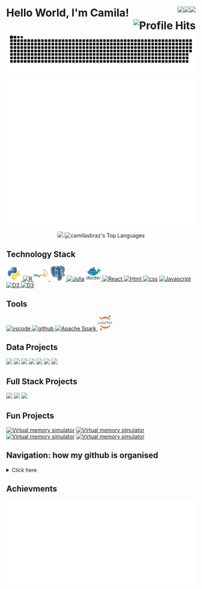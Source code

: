 <h1> Hello World, I'm Camila! <a align="right" href = "https://discordapp.com/users/camilabraz"><img align="right" src="https://img.shields.io/badge/Discord-7289DA?style=for-the-badge&logo=discord&logoColor=white" target="_blank"></a> <a align="right" href = "mailto:camilabraz03@gmail.com"><img align="right" src="https://img.shields.io/badge/Gmail-D14836?style=for-the-badge&logo=gmail&logoColor=white" target="_blank"></a><a align="right" href = "https://www.linkedin.com/in/camila-sbraz/"><img align="right" src="https://img.shields.io/badge/-LinkedIn-%230077B5?style=for-the-badge&logo=linkedin&logoColor=white" target="_blank"></a><img align="right" alt="Profile Hits" src="https://komarev.com/ghpvc/?username=camilasbraz&style=flat-square"></h1>


<div align="center" style="display: inline_block">
  
![Snake animation](https://github.com/camilasbraz/camilasbraz/blob/output/github-snake-dark.svg)



<div style="width: 100%;">
  <a href="https://github.com/camilasbraz/camilasbraz/blame/main/terminal.svg">
    <img src="terminal.svg" style="width: 600px; height: 400px;" alt="Svg source">
  </a>
</div>
  <img src="http://github-readme-streak-stats.herokuapp.com?user=camilasbraz&theme=github-dark-blue&date_format=M%20j%5B%2C%20Y%5D"/>
  <img  src="https://github-readme-stats.vercel.app/api/top-langs/?username=camilasbraz&layout=compact&card_width=275&theme=github_dark&langs_count=8&hide=langs,separadas,por,virugula4&exclude_repo=separar-reps,por-virgula" alt="camilasbraz's Top Languages" width="295" alling = "right""/>
</div>
</div>

## Technology Stack

<a href="https://www.python.org" target="_blank" rel="noreferrer"> <img src="https://raw.githubusercontent.com/devicons/devicon/master/icons/python/python-original.svg" alt="python" width="40" height="40"/> </a>
<a href="https://www.r-project.org" target="_blank" rel="noreferrer"> <img src="https://cdn.jsdelivr.net/gh/devicons/devicon/icons/r/r-original.svg" alt="R" width="40" height="40"/> </a>
<a href="https://www.mysql.com/" target="_blank" rel="noreferrer"> <img src="https://raw.githubusercontent.com/devicons/devicon/master/icons/mysql/mysql-original-wordmark.svg" alt="mysql" width="40" height="40"/> 
<a href="https://https://www.postgresql.org/" target="_blank" rel="noreferrer"> <img src="https://raw.githubusercontent.com/devicons/devicon/master/icons/postgresql/postgresql-original.svg" alt="mysql" width="40" height="40"/> </a><a href="https://julialang.org" target="_blank" rel="noreferrer"> <img src="https://cdn.jsdelivr.net/gh/devicons/devicon/icons/julia/julia-original.svg" alt="Julia" width="40" height="40"/></a>
<a href="https://www.docker.com/" target="_blank" rel="noreferrer"> <img src="https://raw.githubusercontent.com/devicons/devicon/master/icons/docker/docker-original-wordmark.svg" alt="docker" width="40" height="40"/> </a>
<a href="https://react.dev" target="_blank" rel="noreferrer"> <img src="https://cdn.jsdelivr.net/gh/devicons/devicon/icons/react/react-original.svg" alt="React" width="40" height="40"/> </a>
<a href="https://developer.mozilla.org/pt-BR/docs/Web/HTML" target="_blank" rel="noreferrer"> <img src="https://cdn.jsdelivr.net/gh/devicons/devicon/icons/html5/html5-plain-wordmark.svg" alt="Html" width="40" height="40"/> </a>
<a href="https://developer.mozilla.org/pt-BR/docs/Web/CSS" target="_blank" rel="noreferrer"> <img src="https://cdn.jsdelivr.net/gh/devicons/devicon/icons/css3/css3-plain-wordmark.svg" alt="css" width="40" height="40"/></a>
<a href="https://developer.mozilla.org/pt-BR/docs/Web/JavaScript" target="_blank" rel="noreferrer"> <img src="https://cdn.jsdelivr.net/gh/devicons/devicon/icons/javascript/javascript-original.svg" alt="Javascript" width="40" height="40"/></a>
<a href="https://d3js.org" target="_blank" rel="noreferrer"> <img src="https://cdn.jsdelivr.net/gh/devicons/devicon/icons/d3js/d3js-plain.svg" alt="D3" width="40"/> </a>
<a href="https://en.wikipedia.org/wiki/C_(programming_language)" target="_blank" rel="noreferrer"> <img src="https://cdn.jsdelivr.net/gh/devicons/devicon/icons/c/c-plain.svg" alt="D3" width="40"/> </a>


## Tools
<a href="https://code.visualstudio.com/" target="_blank"> <img src="https://cdn.jsdelivr.net/gh/devicons/devicon/icons/vscode/vscode-original.svg" alt="vscode" width="40" height="40"/> </a>
<a href="https://github.com" target="_blank"> <img src="https://cdn.jsdelivr.net/gh/devicons/devicon/icons/github/github-original.svg" alt="github" width="40" height="40"/> </a>
<a href="https://spark.apache.org" target="_blank" rel="noreferrer"> <img src="https://www.vectorlogo.zone/logos/apache_spark/apache_spark-icon.svg" alt="Apache Spark" width="40" height="40"/> </a>
<a href="https://jupyter.org" target="_blank" rel="noreferrer"> <img src="https://raw.githubusercontent.com/devicons/devicon/master/icons/jupyter/jupyter-original-wordmark.svg" alt="Jupyter Notebook" width="40" height="40"/> </a>

## Data Projects
[![](https://img.shields.io/badge/-🎵%20Spotify%20Wrapped%20Generator-000)](https://github.com/camilasbraz/spotify-wrapped-generator)
[![](https://img.shields.io/badge/-🏹%20The%20Hunger%20Games%20Network-000)](https://github.com/camilasbraz/the-hunger-games-network)
[![](https://img.shields.io/badge/-📹%20Channel%20Analysis%20With%20Youtube%20API-000)](https://github.com/camilasbraz/channel-analysis-with-youtube-api)
[![](https://img.shields.io/badge/-🚀%20Starwars%20DB%20Analysis-000)](https://github.com/camilasbraz/analise-bd-starwars)
[![](https://img.shields.io/badge/-🪣%20Wells%20DB%20Analysis-000)](https://github.com/camilasbraz/analise-bd-producao-poco)
[![](https://img.shields.io/badge/-🦣%20Python%20and%20SQL%20connection-000)](https://github.com/camilasbraz/python-sql)
[![](https://img.shields.io/badge/-🍲%20Recipes%20app-000)](https://github.com/camilasbraz/recipes-app)

## Full Stack Projects
[![](https://img.shields.io/badge/-🚗%20Caronas%20UFMG-000)](https://github.com/camilasbraz/caronas-ufmg)
[![](https://img.shields.io/badge/-👾%20Github.io-000)](camilasbraz.github.io)
[![](https://img.shields.io/badge/-🍲%20Recipes%20app-000)](https://github.com/camilasbraz/recipes-app)

## Fun Projects
[![Virtual memory simulator](https://img.shields.io/badge/-🧠%20Virtual%20Memory%20Simulator-000)](https://github.com/camilasbraz/virtual-memory-simulator)
[![Virtual memory simulator](https://img.shields.io/badge/-🤖%20Greeting%20Robot%20Arduino-000)](https://github.com/camilasbraz/greeting-robot-arduino)
[![Virtual memory simulator](https://img.shields.io/badge/-🐦%20Twitter%20BOT-000)](https://github.com/camilasbraz/python-twitter-bot-retweet-like)
[![Virtual memory simulator](https://img.shields.io/badge/-🐕%20Dog%20Toy%20Arduino-000)](https://github.com/camilasbraz/adopted-dog-arduino)

## Navigation: how my github is organised
<details>
  <summary>Click here</summary>

### My repos

```json
{
  "username": "camilasbraz",
  "sorted by": "name",
  "repositories": [

    {
      "name": "100-days-js",
      "description": "Repository with the codes, exercises, and notes from the course 100 Days of Code: JS",
      "languages": "JavaScript",
      "category": ["Studies", "Courses"],
      "status": "in progress",
      "url": "https://github.com/camilasbraz/100-days-js"
    },

    {
      "name": "100-days-python",
      "description": "Repository with the codes, exercises, and notes from the course 100 Days of Code: The Complete Python Pro Bootcamp for 2023",
      "languages":[ "Python", "PDF"],
      "category": ["Studies", "Courses"],
      "status": "in progress",
      "url": "https://github.com/camilasbraz/100-days-python"
    },
    
    {
      "name": "adopted-dog-arduino",
      "description": "Teaching my adopted dog how to play using arduino",
      "languages": ["Markdown", "C++"],
      "category": "fun",
      "status": "finished",
      "url": "https://github.com/camilasbraz/adopted-dog-arduino"
    },

    {
      "name": "analise-bd-producao-poco",
      "description": "Queries related relational algebra and natural language in a well data base",
      "languages": ["Jupyter Notebook", "SQL", "PDF"],
      "category": "data",
      "status": "finished",
      "url": "https://github.com/camilasbraz/analise-bd-producao-poco"
    },

    {
      "name": "analise-bd-starwars",
      "description": "Queries related relational algebra and natural language in a starwars data base",
      "languages": ["Jupyter Notebook", "SQL", "PDF"],
      "category": "data",
      "status": "finished",
      "url": "https://github.com/camilasbraz/analise-bd-starwars"
    },
 
    {
      "name": "BirthdayParadox",
      "description": "Solution of the birthday paradox in python, R and julia",
      "languages": ["Python", "R", "Julia"],
      "category": ["data", "statistics"],
      "status": "finished",
      "url": "https://github.com/camilasbraz/BirthdayParadox"
    },

    {
      "name": "book-network-dash",
      "description": "Dash that bulds a character network and analysis of a given book",
      "languages": ["Python", "CSS", "HTML"],
      "category": ["data", "dashboard"],
      "status": "in progress",
      "url": "https://github.com/camilasbraz/https://github.com/camilasbraz/book-network-dash"
    },

    {
      "name": "books-articles-podcasts-videos",
      "description": "Collection of books, articles, podcasts and videos that I find interesting",
      "languages": "Markdown",
      "category": "Studies",
      "status": "in progress",
      "url": "https://github.com/camilasbraz/books-articles-podcasts-videos"
    },
    
    {
      "name": "camilasbraz",
      "description": "Special repository, its README.md appears on my public profile.",
      "languages": ["Markdown", "JSON", "HTML", "CSS", "SVG"],
      "category": "tutorial",
      "status": "finished",
      "url": "https://github.com/camilasbraz/camilasbraz"
    },

    {
      "name": "camilasbraz.github.io",
      "description": "My personal website",
      "languages": ["JavaScript", "CSS", "HTML"],
      "category": "full-stack",
      "status": "in progress",
      "url": "https://github.com/camilasbraz/camilasbraz.github.io"
    },

    {
      "name": "caronas-ufmg",
      "description": "Carpool system for UFMG community",
      "languages": ["JavaScript", "CSS", "HTML", "React", "Firebase"],
      "category": "full-stack",
      "status": "finished",
      "url": "https://github.com/camilasbraz/caronas-ufmg"
    },
    
    {
      "name": "causal-inference-dag",
      "description": "Studies regarding causal inference and the usage of the dag tool",
      "languages": "Markdown",
      "category": ["Courses", "Studies"],
      "status": "in progress",
      "url": "https://github.com/camilasbraz/causal-inference-dag"
    },

    {
      "name": "channel-analysis-with-youtube-api",
      "description": "Using the youtube API to analyze youtube channels",
      "languages": ["Jupyter Notebook", "Python"],
      "category": "data",
      "status": "finished",
      "url": "https://github.com/camilasbraz/channel-analysis-with-youtube-api"
    },

    {
      "name": "CS50",
      "description": "Codes and notes regarding the CS50 course from Harvard",
      "languages": "Markdown",
      "category": "courses",
      "status": "tbd",
      "url": "https://github.com/camilasbraz/CS50"
    },
    
    {
      "name": "dash-python-and-big-query",
      "description": "How to connect a table in Google Cloud Big Query to your dash app",
      "languages": "Python",
      "category": "tutorial",
      "status": "finished",
      "url": "https://github.com/camilasbraz/dash-python-and-big-query"
    },

    {
      "name": "demo-ci",
      "description": "Practical continuous integration server example",
      "languages": ["Java", "Makefile"],
      "category": "tutorial",
      "status": "finished",
      "url": "https://github.com/camilasbraz/demo-ci"
    },

    {
      "name": "demo-cypress",
      "description": "Practical end-to-end testing and Cypress example",
      "languages": ["JavaScript", "HTML", "CSS", "Dockerfile"],
      "category": "tutorial",
      "status": "finished",
      "url": "https://github.com/camilasbraz/demo-cypress"
    },
    
    {
      "name": "esmforum",
      "description": "Practical testing example",
      "languages": ["JavaScript", "HTML", "EJS", "shell"],
      "category": "tutorial",
      "status": "finished",
      "url": "https://github.com/camilasbraz/esmforum"
    },

    {
      "name": "greeting-robot-arduino",
      "description": "Anarduino project that uses a ultrassonic sensor to trigger a servo and makes the robot wave back",
      "languages": "C++",
      "category": ["fun", "eletronic", "robotics"],
      "status": "finished",
      "url": "https://github.com/camilasbraz/greeting-robot-arduino"
    },

    {
      "name": "Handbook-of-Regression-Modeling-in-People-Analytics",
      "description": "Book written by Keith McNulty in which he explains how to apply regression models in people analytics.",
      "languages": "Markdown",
      "category": "books",
      "status": "finished",
      "url": "https://github.com/camilasbraz/Handbook-of-Regression-Modeling-in-People-Analytics"
    },
    
    {
      "name": "insights",
      "description": "Texts and insights I wrote",
      "languages": "Markdown",
      "category": "writings",
      "status": "in progress",
      "url": "https://github.com/camilasbraz/insights"
    },

    {
      "name": "Introduction-to-Julia-for-programmers",
      "description": "Codes and notes regarding the Introduction to Julia for programmers course from Julia Academy",
      "languages": ["Julia", "PDF", "Jupyter Notebook"],
      "category": ["data", "courses"],
      "status": "finished",
      "url": "https://github.com/camilasbraz/Introduction-to-Julia-for-programmers"
    },
    
    {
      "name": "julia-exercism",
      "description": "Solutions from the exercises availables at Julia Exercism",
      "languages": "Julia",
      "category": "data",
      "status": "in progress",
      "url": "https://github.com/camilasbraz/julia-exercism"
    },

    {
      "name": "Julia-first-steps",
      "description": "Scripts regarding the first steps to install and use Julia",
      "languages": "Julia",
      "category": "data",
      "status": "done",
      "url": "https://github.com/camilasbraz/Julia-first-steps"
    },

    {
      "name": "julia-for-data-science",
      "description": "Codes and notes regarding the Julia for data science course from Julia Academy",
      "languages": "Julia",
      "category": ["data", "courses"],
      "status": "in progress",
      "url": "https://github.com/camilasbraz/julia-for-data-science"
    },

    {
      "name": "learning-react",
      "description": "First steps with React",
      "languages":  "Markdown",
      "category": "tutorial",
      "status": "finished",
      "url": "https://github.com/camilasbraz/learning-react"
    },

    {
      "name": "micro-livraria",
      "description": "Practical microservices example",
      "languages":  ["JavaScript", "HTML", "CSS", "Dockerfile"],
      "category": "tutorial",
      "status": "finished",
      "url": "https://github.com/camilasbraz/micro-livraria"
    },

    {
      "name": "nlp-music",
      "description": "How to use nlp to analyze song lyrics",
      "languages":  ["Python", "Jupyter Notebook"],
      "category": ["data", "nlp"],
      "status": "tbd",
      "url": "https://github.com/camilasbraz/nlp-music"
    },

    {
      "name": "PWM-modulator-demodulator",
      "description": "PWM schematics, including modulator and demodulator",
      "languages": "ASC",
      "category": "eletronic",
      "status": "done",
      "url": "https://github.com/camilasbraz/PWM-modulator-demodulator"
    },
    
    {
      "name": "python-automatic-bulk-emails",
      "description": "How to use python and send automatic bulk emails",
      "languages": "Python",
      "category": "tutorial",
      "status": "finished",
      "url": "https://github.com/camilasbraz/python-automatic-bulk-emails"
    },

    {
      "name": "python-sql",
      "description": "Step-by-step instructions on how to connect Python and SQL",
      "languages": ["Python", "Jupyter Notebook"],
      "category": "tutorial",
      "status": "finished",
      "url": "https://github.com/camilasbraz/python-sql"
    },

    {
      "name": "python-twitter-bot-quote",
      "description": "Twitter bot that continuously tweets a random picture with a random quote",
      "languages": "Python",
      "category": "data",
      "status": "tbd",
      "url": "https://github.com/camilasbraz/python-twitter-bot-quote"
    },
    
    {
      "name": "python-twitter-bot-retweet-like",
      "description": "Twitter bot that likes and retweets all tweets that contain an specif word",
      "languages": "Python",
      "category": "data",
      "status": "finished",
      "url": "https://github.com/camilasbraz/python-twitter-bot-retweet-like"
    },
    
    {
      "name": "python-twitter-smith-number-bot",
      "description": "Twitter bot that continuously tweets the next smith number starting on zero",
      "languages": "Python",
      "category": "data",
      "status": "tbd",
      "url": "https://github.com/camilasbraz/python-twitter-smith-number-bot"
    },

    {
      "name": "replit-and-uptimerobot",
      "description": "How to use repl.it and UpTimeRobot to run Python Scripts on a schedule in the cloud 24/7 for free",
      "languages": "Python",
      "category": "tutorial",
      "status": "done",
      "url": "https://github.com/camilasbraz/replit-and-uptimerobot"
    },
    
    {
      "name": "risk-factor",
      "description": "Studies regarding risk factor analysis",
      "languages": "Markdown",
      "category": "data",
      "status": "tbd",
      "url": "https://github.com/camilasbraz/risk-factor"
    },
    
    {
      "name": "roteiroRefactoringJS",
      "description": "practical refactoring exercises",
      "languages": "JavaScript",
      "category": "tutorial",
      "status": "finished",
      "url": "https://github.com/camilasbraz/roteiroRefactoringJS"
    },
    {
      "name": "spotify-playlist-generator",
      "description": "Using Sportify API to create playlist based on an artist inputed by the user",
      "languages": "Python",
      "category": "data",
      "status": "tbd",
      "url": "https://github.com/camilasbraz/spotify-playlist-generator"
    },
    
    {
      "name": "spotify-wrapped-generator",
      "description": "Using Sportify API to simulate wrapped playlists with 3 time ranges",
      "languages": "Python",
      "category": "data",
      "status": "finished",
      "url": "https://github.com/camilasbraz/spotify-wrapped-generator"
    },
    
    {
      "name": "Stanford-Statistical-Learning",
      "description": "Codes and notes regarding the Statistical Learning course from Stanford",
      "languages": ["Markdown", "pdf"],
      "category": "courses",
      "status": "tbd",
      "url": "https://github.com/camilasbraz/Stanford-Statistical-Learning"
    },

    {
      "name": "testing-imputing-algorithms-R",
      "description": "Testing algorithms methods to imput data in R",
      "languages": "R",
      "category": "data",
      "status": "tbd",
      "url": "https://github.com/camilasbraz/testing-imputing-algorithms-R"
    },
    
    {
      "name": "the-hunger-games-network",
      "description": "Web scrap and NLP to create a network of The Hunger Games books",
      "languages": ["Python", "Jupyter Notebook", "HTML", "CSV", "PDF"],
      "category": "data",
      "status": "finished",
      "url": "https://github.com/camilasbraz/the-hunger-games-network"
    },
    
    {
      "name": "the-witcher-network",
      "description": "Web scrap and NLP to create a network of The Witcher books",
      "languages": "Python",
      "category": "data",
      "status": "finished",
      "url": "https://github.com/camilasbraz/the-witcher-network"
    },

    {
      "name": "using-github",
      "description": "How to configure and use github to create repos, adds, commits, pushs and pulls",
      "languages": ["Markdown", "Git"],
      "category": "tutorial",
      "status": "finished",
      "url": "https://github.com/camilasbraz/using-github"
    },
    
    {
      "name": "virtual-envs-ands-notebooks",
      "description": "How to configure and use Python Virtual Environments on Jupyter Notebooks",
      "languages": ["Markdown", "Python"],
      "category": "tutorial",
      "status": "finished",
      "url": "https://github.com/camilasbraz/virtual-envs-ands-notebooks"
    },
    
    {
      "name": "virtual-memory-simulator",
      "description": "Virtual memory simulator written in C",
      "languages": ["C", "shell", "R", "Makefile"],
      "category": "fun",
      "status": "finished",
      "url": "https://github.com/camilasbraz/virtual-memory-simulator"
    }
  ]
}
```

</details>

## Achievments

![Achievment metrics](https://github.com/camilasbraz/camilasbraz/blob/main/dist/github-metrics.svg)

<!---- 👋 Hi, I’m @camilasbraz
https://zzetao.github.io/awesome-github-profile/
- 👀 I’m interested in data science, new programing languages, coding
- 🌱 I’m currently learning javascript, julia and python
- 📫 How to reach me: instagram @_camilabraz | email: camilabraz03@gmail.com


camilasbraz/camilasbraz is a ✨ special ✨ repository because its `README.md` (this file) appears on your GitHub profile.
You can click the Preview link to take a look at your changes.
<div align="center">

[![trophy](https://github-profile-trophy.vercel.app/?username=camilasbraz&theme=onedark)](https://github.com/ryo-ma/github-profile-trophy)

</div>

--->
<!---- 💞️ I’m looking to collaborate on ...---><div align="center">





